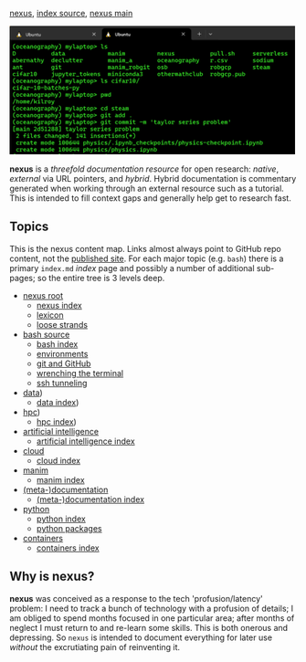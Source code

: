 [nexus](https://robfatland.github.io/nexus), [index source](https://github.com/robfatland/nexus/blob/gh-pages/index.md), 
[nexus main](https://github.com/robfatland/nexus/tree/main)


<img src="assets/img/greenandblack.png"
     alt="green and black icon"
     width="500"
     style="float: center; margin-right: 10px;" />



**nexus** is a *threefold documentation resource* for open research: *native*, *external* via URL pointers, 
and *hybrid*. Hybrid documentation is commentary generated when working through an external resource such 
as a tutorial. This is intended to fill context gaps and generally help get to research fast.


## Topics


This is the nexus content map. Links almost always point to GitHub repo content, 
not the [published site](https://robfatland.github.io/nexus). For each major
topic (e.g. `bash`) there is a primary `index.md` *index* page and possibly
a number of additional sub-pages; so the entire tree is 3 levels deep. 


- [nexus root]()
    - [nexus index](https://github.com/robfatland/nexus/blob/gh-pages/index.md)
    - [lexicon](https://github.com/robfatland/nexus/blob/gh-pages/lexicon.md)
    - [loose strands](https://github.com/robfatland/nexus/blob/gh-pages/loosestrands.md)
- [bash source](https://github.com/robfatland/nexus/blob/gh-pages/bash/index.md)
    - [bash index](https://github.com/robfatland/nexus/blob/gh-pages/bash/index.md)
    - [environments](https://github.com/robfatland/nexus/blob/gh-pages/env/index.md)
    - [git and GitHub](https://github.com/robfatland/nexus/blob/gh-pages/git/index.md)
    - [wrenching the terminal](https://github.com/robfatland/nexus/blob/gh-pages/bash/terminal.md)
    - [ssh tunneling](https://github.com/robfatland/nexus/blob/gh-pages/bash/tunnels.md)
- [data](https://github.com/robfatland/nexus/blob/gh-pages/data/index.md))
    - [data index](https://github.com/robfatland/nexus/blob/gh-pages/data/index.md))
- [hpc](https://github.com/robfatland/nexus/blob/gh-pages/hpc/index.md))
    - [hpc index](https://github.com/robfatland/nexus/blob/gh-pages/hpc/index.md))
- [artificial intelligence](https://github.com/robfatland/nexus/blob/gh-pages/ai/index.md)
    - [artificial intelligence index](https://github.com/robfatland/nexus/blob/gh-pages/ai/index.md)
- [cloud](https://github.com/robfatland/nexus/blob/gh-pages/cloud/index.md)
    - [cloud index](https://github.com/robfatland/nexus/blob/gh-pages/cloud/index.md)
- [manim](https://github.com/robfatland/nexus/blob/gh-pages/manim/index.md)
    - [manim index](https://github.com/robfatland/nexus/blob/gh-pages/manim/index.md)
- [(meta-)documentation](https://github.com/robfatland/nexus/blob/gh-pages/documentation/index.md)
    - [(meta-)documentation index](https://github.com/robfatland/nexus/blob/gh-pages/documentation/index.md)
- [python](https://github.com/robfatland/nexus/blob/gh-pages/python/index.md)
    - [python index](https://github.com/robfatland/nexus/blob/gh-pages/python/index.md)
    - [python packages]()
- [containers](https://github.com/robfatland/nexus/blob/gh-pages/containers/index.md)
    - [containers index](https://github.com/robfatland/nexus/blob/gh-pages/containers/index.md)


## Why is nexus?


**nexus** was conceived as a response to the tech 'profusion/latency' problem: I need to track a bunch
of technology with a profusion of details; I am obliged to spend months focused in one particular area; 
after months of neglect I must return to and re-learn some skills. This is both onerous and depressing.
So `nexus` is intended to document everything for later use *without* the excrutiating pain of reinventing it.

